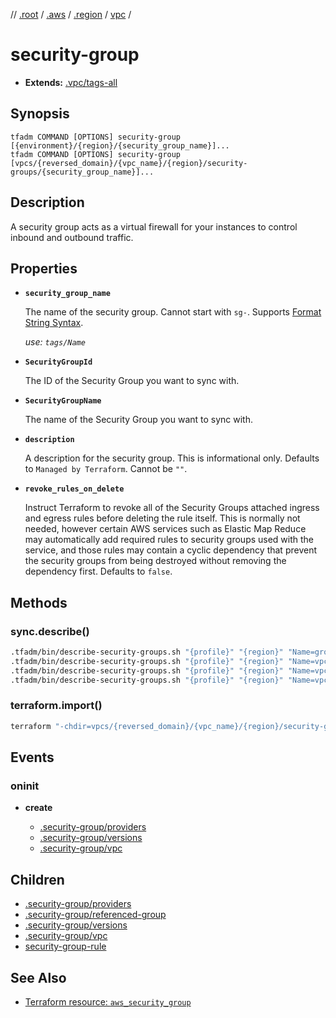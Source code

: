 // [.root] / [.aws] / [.region] / [vpc] /

# security-group

- **Extends:** [.vpc/tags-all](.vpc/tags-all.md)

## Synopsis

```
tfadm COMMAND [OPTIONS] security-group [{environment}/{region}/{security_group_name}]...
tfadm COMMAND [OPTIONS] security-group [vpcs/{reversed_domain}/{vpc_name}/{region}/security-groups/{security_group_name}]...
```

## Description

A security group acts as a virtual firewall for your instances to control inbound and outbound traffic.

## Properties

- **`security_group_name`**

  The name of the security group. Cannot start with `sg-`. Supports [Format String Syntax].

  *use: `tags/Name`*

- **`SecurityGroupId`**

  The ID of the Security Group you want to sync with.

- **`SecurityGroupName`**

  The name of the Security Group you want to sync with.

- **`description`**

  A description for the security group. This is informational only. Defaults to `Managed by Terraform`. Cannot be `""`.

- **`revoke_rules_on_delete`**

  Instruct Terraform to revoke all of the Security Groups attached ingress and egress rules before deleting the rule itself. This is normally not needed, however certain AWS services such as Elastic Map Reduce may automatically add required rules to security groups used with the service, and those rules may contain a cyclic dependency that prevent the security groups from being destroyed without removing the dependency first. Defaults to `false`.

## Methods

### sync.describe()

```bash
.tfadm/bin/describe-security-groups.sh "{profile}" "{region}" "Name=group-id,Values={SecurityGroupId}" || \
.tfadm/bin/describe-security-groups.sh "{profile}" "{region}" "Name=vpc-id,Values={VpcId}" "Name=group-name,Values={SecurityGroupName}" || \
.tfadm/bin/describe-security-groups.sh "{profile}" "{region}" "Name=vpc-id,Values={VpcId}" "Name=tag:Name,Values={security_group_name}" || \
.tfadm/bin/describe-security-groups.sh "{profile}" "{region}" "Name=vpc-id,Values={VpcId}"
```

### terraform.import()

```bash
terraform "-chdir=vpcs/{reversed_domain}/{vpc_name}/{region}/security-groups/{security_group_name}" import "-input=false" "aws_security_group.this" "{SecurityGroupId}"
```

## Events

### oninit

- **create**

  - [.security-group/providers]
  - [.security-group/versions]
  - [.security-group/vpc]

## Children

- [.security-group/providers]
- [.security-group/referenced-group]
- [.security-group/versions]
- [.security-group/vpc]
- [security-group-rule]


## See Also

- [Terraform resource: `aws_security_group`](https://registry.terraform.io/providers/hashicorp/aws/latest/docs/resources/security_group)

[.aws]: ../../../.tfadm/resources/README.md
[.region]: ../../../.tfadm/resources/.region.md
[.root]: ../../../../.tfadm/resources/README.md
[.security-group/providers]: .security-group/providers.md
[.security-group/referenced-group]: .security-group/referenced-group.md
[.security-group/versions]: .security-group/versions.md
[.security-group/vpc]: .security-group/vpc.md
[Format String Syntax]: https://docs.python.org/3/library/string.html#format-string-syntax
[security-group-rule]: security-group-rule.md
[vpc]: vpc.md
